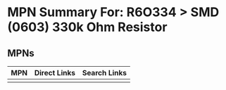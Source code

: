 



# MPN Summary For: R6O334 > SMD (0603) 330k Ohm Resistor

## MPNs
  

|MPN|Direct Links|Search Links|
| :--- | :--- | :--- |
||||
